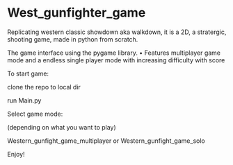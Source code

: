 # West_gunfighter_game
Replicating western classic showdown aka walkdown, it is a 2D, a stratergic, shooting game, made in python from scratch.

The game interface using the pygame library. • Features multiplayer game mode and a endless single player mode with increasing difficulty with score



To start game:

clone the repo to local dir

run Main.py

Select game mode:

(depending on what you want to play)

Western_gunfight_game_multiplayer or Western_gunfight_game_solo 

Enjoy!
